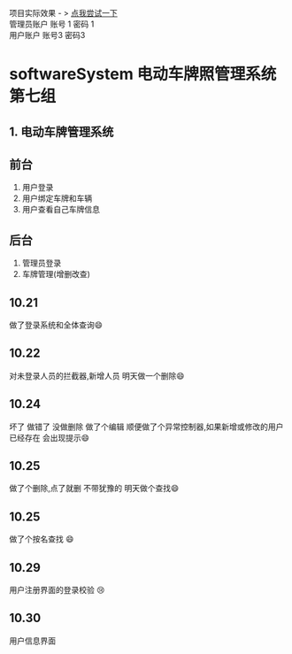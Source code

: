 项目实际效果 - > <a href="http://180.76.113.115:8082/backend/login.html">点我尝试一下</a> <br>
管理员账户 账号 1 密码 1<br>
用户账户 账号3 密码3
# softwareSystem 电动车牌照管理系统第七组
 
## 1. 电动车牌管理系统

## 前台

1. 用户登录
2. 用户绑定车牌和车辆
3. 用户查看自己车牌信息

## 后台

1. 管理员登录
2. 车牌管理(增删改查)





## 10.21 

做了登录系统和全体查询:smile:

## 10.22 

对未登录人员的拦截器,新增人员 明天做一个删除:smile:

## 10.24

坏了 做错了 没做删除 做了个编辑 顺便做了个异常控制器,如果新增或修改的用户已经存在 会出现提示:smile:

## 10.25

做了个删除,点了就删 不带犹豫的 明天做个查找:smile:

## 10.25

做了个按名查找 :smile:
## 10.29
用户注册界面的登录校验 :cry:
## 10.30
用户信息界面
